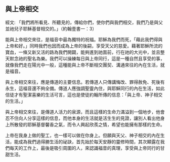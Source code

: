## 與上帝相交 ##

經文: 「我們將所看見、所聽見的，傳給你們，使你們與我們相交，我們乃是與父並祂兒子耶穌基督相交的。」（約翰壹書一：3）



能與上帝相交來往，是福音中最為獨特的祝福。耶穌為我們而死，「藉此我們得與上帝和好。」同時我們也因而成為上帝的後嗣，享受天父的慈愛。藉著耶穌所流的寶血，一條又新又活的路為我們開闢，能夠進到祂面前，行在祂的大光中，並且整天默念祂的聖名為樂。我們可以操練每日與上帝同行，這是一種自然且享受的事，就像我們走在陽光中一般，這種能與上帝不斷相交團契、溝通來往的內在生活，就是福音。

與上帝相交來往，應是傳道的主要信息。若傳道人只傳講悔改、罪得赦免、死後有永生，這福音還不夠全備。傳道人應強調聖靈內住，與耶穌同行的內在生活，如此信徒才有聖潔喜樂的生活可言，這也是使徒約翰所傳的信息：「與上帝、神子相交的生活。」

與上帝相交來往，是傳道人活力的泉源，而且這樣的生命力滿溢到一個地步，他會忍不住向人分享這樣的信息，而他本身的生活就是活生生的見證，讓別人看出他身上所散發的耶穌基督馨香之氣，而令人興起欣羨之情，希望也能擁有那樣的生命。

上帝在我身上做的聖工，也一樣可以做在你身上。但願與天父、神子相交的內在生活，能成為我們過得勝生活的祕訣，首先始於每天安靜的靈修時間，其次顯露在我們每天的工作上，最後是吸引周圍的人，來認識福音的真理，享受與上帝同行的甘甜生活。